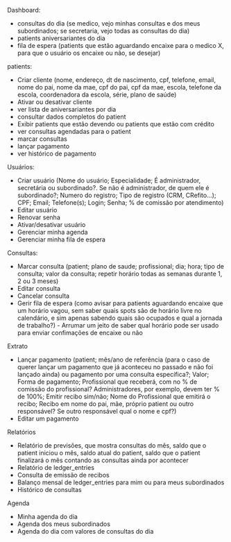 Dashboard:
 - consultas do dia (se medico, vejo minhas consultas e dos meus subordinados; se secretaria, vejo todas as consultas do dia)
 - patients aniversariantes do dia
 - fila de espera (patients que estão aguardando encaixe para o medico X, para que o usuário os encaixe ou não, se desejar)

 patients:
 - Criar cliente (nome, endereço, dt de nascimento, cpf, telefone, email, nome do pai, nome da mae, cpf do pai, cpf da mae, escola, telefone da escola, coordenadora da escola, série, plano de saúde)
 - Ativar ou desativar cliente
 - ver lista de aniversariantes por dia
 - consultar dados completos do patient
 - Exibir patients que estão devendo ou patients que estão com crédito
 - ver consultas agendadas para o patient
 - marcar consultas
 - lançar pagamento
 - ver histórico de pagamento

Usuários:
 - Criar usuário (Nome do usuário; Especialidade;  É administrador, secretária ou subordinado?. Se não é administrador, de quem ele é subordinado?; Numero do registro; Tipo de registro (CRM, CRefito...); CPF; Email; Telefone(s); Login; Senha; % de comissão por atendimento)
 - Editar usuário
 - Renovar senha
 - Ativar/desativar usuário
 - Gerenciar minha agenda
 - Gerenciar minha fila de espera

Consultas:
 - Marcar consulta (patient; plano de saude; profissional; dia; hora; tipo de consulta; valor da consulta; repetir horário todas as semanas durante 1, 2 ou 3 meses)
 - Editar consulta
 - Cancelar consulta
 - Gerir fila de espera (como avisar para patients aguardando encaixe que um horário vagou, sem saber quais spots são de horário livre no calendário, e sim apenas sabendo quais são ocupados e qual a jornada de trabalho?) - Arrumar um jeito de saber qual horário pode ser usado para enviar confimações de encaixe ou não

Extrato
 - Lançar pagamento (patient; mês/ano de referência (para o caso de querer lançar um pagamento que já aconteceu no passado e não foi lançado ainda) ou pagamento por uma consulta específica?; Valor; Forma de pagamento; Profissional que receberá, com no % de comissão do profissional? Administradores, por exemplo, devem ter % de 100%; Emitir recibo sim/não; Nome do Profissional que emitirá o recibo; Recibo em nome do pai, mãe, próprio patient ou outro responsável? Se outro responsável qual o nome e cpf?)
 - Editar um pagamento

Relatórios
 - Relatório de previsões, que mostra consultas do mês, saldo que o patient iniciou o mês, saldo atual do patient, saldo que o patient finalizará o mês contando as consultas ainda por acontecer
 - Relatório de ledger_entries
 - Consulta de emissão de recibos
 - Balanço mensal de ledger_entries para mim ou para meus subordinados
 - Histórico de consultas

 Agenda
 - Minha agenda do dia
 - Agenda dos meus subordinados
 - Agenda do dia com valores de consultas do dia
